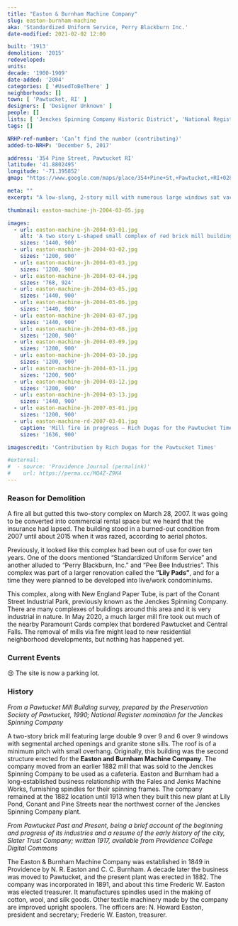 ```yaml
---
title: "Easton & Burnham Machine Company"
slug: easton-burnham-machine
aka: 'Standardized Uniform Service, Perry Blackburn Inc.'
date-modified: 2021-02-02 12:00

built: '1913'
demolition: '2015'
redeveloped: 
units:
decade: '1900-1909'
date-added: '2004'
categories: [ '#UsedToBeThere' ]
neighborhoods: []
town: [ 'Pawtucket, RI' ]
designers: [ 'Designer Unknown' ]
people: []
lists: [ 'Jenckes Spinning Company Historic District', 'National Register of Historic Places', 'Demolition by Neglect', 'Demolition by Fire' ]
tags: []

NRHP-ref-number: 'Can’t find the number (contributing)'
added-to-NRHP: 'December 5, 2017'

address: '354 Pine Street, Pawtucket RI'
latitude: '41.8802495'
longitude: '-71.395852'
gmap: "https://www.google.com/maps/place/354+Pine+St,+Pawtucket,+RI+02860/@41.8802495,-71.395852,17z/data=!3m1!4b1!4m5!3m4!1s0x89e44350977c973d:0x7df71d1bff7898ea!8m2!3d41.8802495!4d-71.3936633"

meta: ""
excerpt: "A low-slung, 2-story mill with numerous large windows sat vacant for years before it succumbed to a fire"

thumbnail: easton-machine-jh-2004-03-05.jpg

images:
  - url: easton-machine-jh-2004-03-01.jpg
    alt: 'A two story L-shaped small complex of red brick mill buildings including a boiler house with large stack. Windows are double-hung, multi-pane style with arched lintels and granite sills. Brickwork has some slight decorative elements along the roof line to accent piers between windows.'
    sizes: '1440, 900'
  - url: easton-machine-jh-2004-03-02.jpg
    sizes: '1200, 900'
  - url: easton-machine-jh-2004-03-03.jpg
    sizes: '1200, 900'
  - url: easton-machine-jh-2004-03-04.jpg
    sizes: '768, 924'
  - url: easton-machine-jh-2004-03-05.jpg
    sizes: '1440, 900'
  - url: easton-machine-jh-2004-03-06.jpg
    sizes: '1440, 900'
  - url: easton-machine-jh-2004-03-07.jpg
    sizes: '1440, 900'
  - url: easton-machine-jh-2004-03-08.jpg
    sizes: '1200, 900'
  - url: easton-machine-jh-2004-03-09.jpg
    sizes: '1200, 900'
  - url: easton-machine-jh-2004-03-10.jpg
    sizes: '1200, 900'
  - url: easton-machine-jh-2004-03-11.jpg
    sizes: '1200, 900'
  - url: easton-machine-jh-2004-03-12.jpg
    sizes: '1200, 900'
  - url: easton-machine-jh-2004-03-13.jpg
    sizes: '1440, 900'
  - url: easton-machine-jh-2007-03-01.jpg
    sizes: '1200, 900'
  - url: easton-machine-rd-2007-03-01.jpg
    caption: 'Mill fire in progress — Rich Dugas for the Pawtucket Times, March 28 2007'
    sizes: '1636, 900'

imagescredit: 'Contribution by Rich Dugas for the Pawtucket Times'

#external:
#  - source: 'Providence Journal (permalink)'
#    url: https://perma.cc/MQ4Z-Z9K4
---
```


### Reason for Demolition

A fire all but gutted this two-story complex on March 28, 2007. It was going to be converted into commercial rental space but we heard that the insurance had lapsed. The building stood in a burned-out condition from 2007 until about 2015 when it was razed, according to aerial photos. 

Previously, it looked like this complex had been out of use for over ten years. One of the doors mentioned “Standardized Uniform Service” and another alluded to “Perry Blackburn, Inc.” and “Pee Bee Industries”. This complex was part of a larger renovation called the **“**Lily Pads**”**, and for a time they were planned to be developed into live/work condominiums.

This complex, along with New England Paper Tube, is part of the Conant Street Industrial Park, previously known as the Jenckes Spinning Company. There are many complexes of buildings around this area and it is very industrial in nature. In May 2020, a much larger mill fire took out much of the nearby Paramount Cards complex that bordered Pawtucket and Central Falls. The removal of mills via fire might lead to new residential neighborhood developments, but nothing has happened yet. 


### Current Events

😢 The site is now a parking lot. 


### History

_From a Pawtucket Mill Building survey, prepared by the Preservation Society of Pawtucket, 1990; National Register nomination for the Jenckes Spinning Company_

A two-story brick mill featuring large double 9 over 9 and 6 over 9 windows with segmental arched openings and granite stone sills. The roof is of a minimum pitch with small overhang. Originally, this building was the second structure erected for the **Easton and Burnham Machine Company**. The company moved from an earlier 1882 mill that was sold to the Jenckes Spinning Company to be used as a cafeteria. Easton and Burnham had a long-established business relationship with the Fales and Jenks Machine Works, furnishing spindles for their spinning frames. The company remained at the 1882 location until 1913 when they built this new plant at Lily Pond, Conant and Pine Streets near the northwest corner of the Jenckes Spinning Company plant. 

_From Pawtucket Past and Present, being a brief account of the beginning and progress of its industries and a resume of the early history of the city, Slater Trust Company; written 1917, available from Providence College Digital Commons_

The Easton & Burnham Machine Company was established in 1849 in Providence by N. R. Easton and C. C. Burnham. A decade later the business was moved to Pawtucket, and the present plant was erected in 1882. The company was incorporated in 1891, and about this time Frederic W. Easton was elected treasurer. It manufactures spindles used in the making of cotton, wool, and silk goods. Other textile machinery made by the company are improved upright spoolers.
The officers are: N. Howard Easton, president and secretary; Frederic W. Easton, treasurer. 
